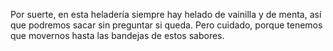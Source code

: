 Por suerte, en esta heladería siempre hay helado de vainilla y de menta, así que podremos sacar sin preguntar si queda. Pero cuidado, porque tenemos que movernos hasta las bandejas de estos sabores. 
